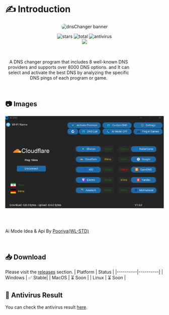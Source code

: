 # ✍ Introduction

<p align="center" style="border-radius: 20px;">
    <img src="https://cdn.wl-std.com/assets/image/banner/ai-dns.svg" alt="dnsChanger banner" width="600" style="border-radius: 20px;">
</p>

<p align="center">
 <img src="https://img.shields.io/github/stars/nima-globals/ai-dns" alt="stars"> <img src="https://img.shields.io/github/downloads/nima-globals/ai-dns/total.svg" alt="total" >  <img src="https://img.shields.io/badge/antivirus-PASS-green" alt="antivirus" > <br><a href="https://daramet.com/nimaglobals"><img width=130 src="https://panel.daramet.com/static/media/daramet-coffee-donate.91915073278a21c30769.png" /></a>
</p>
<br>

<p style="width:80%;text-align:center;">
A DNS changer program that includes 8 well-known DNS providers and supports over 8000 DNS options.
and It can select and activate the best DNS by analyzing the specific DNS pings of each program or game.
</p>
<br>

## 📷 Images

![dns changer](https://raw.githubusercontent.com/nima-globals/ai-dns/main/assets/ai-dns.png)

<br>

##           

Ai Mode Idea & Api By [Pooriya(WL-STD)](https://pooriya.wl-std.com)


<br>

## 📥 Download

Please visit the [releases](https://github.com/nima-globals/ai-dns/releases) section.
| Platform | Status |
|----------|----------|
| Windows | ✅ Stable|
| MacOS | ⏳ Soon |
| Linux | ⏳ Soon |

## 🦠 Antivirus Result

You can check the antivirus result [here](https://www.virustotal.com/gui/file/5a2ce805675bec937ebfadf89f0694b1f61d693f89f8486cb1affac208c24a4e?nocache=1).
